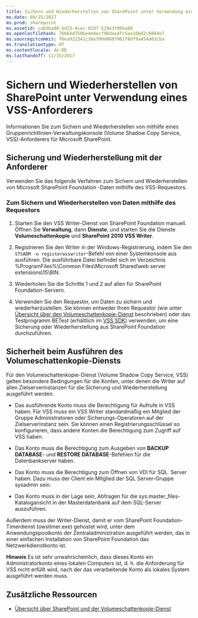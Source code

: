 ```yaml
---
title: Sichern und Wiederherstellen von SharePoint unter Verwendung eines VSS-Anforderers
ms.date: 09/25/2017
ms.prod: sharepoint
ms.assetid: cab5ba90-bd23-4cec-82d7-529e3f86ba88
ms.openlocfilehash: 76664d750be4e8ecf98dae4fc5aa106d2c8864e7
ms.sourcegitcommit: f6ea922341c38e700d0697961f8df9a454a03cba
ms.translationtype: HT
ms.contentlocale: de-DE
ms.lasthandoff: 11/15/2017
---
```

# <a name="back-up-and-restore-sharepoint-using-a-vss-requestor"></a>Sichern und Wiederherstellen von SharePoint unter Verwendung eines VSS-Anforderers

Informationen Sie zum Sichern und Wiederherstellen von mithilfe eines Gruppenrichtlinien-Verwaltungskonsole (Volume Shadow Copy Service, VSS)-Anforderers für Microsoft SharePoint.

## <a name="backing-up-and-restoring-with-the-requestor"></a>Sicherung und Wiederherstellung mit der Anforderer

Verwenden Sie das folgende Verfahren zum Sichern und Wiederherstellen von Microsoft SharePoint Foundation -Daten mithilfe des VSS-Requestors.
  
    
    

### <a name="to-back-up-and-restore-data-by-using-your-requestor"></a>Zum Sichern und Wiederherstellen von Daten mithilfe des Requestors


1. Starten Sie den VSS Writer-Dienst von SharePoint Foundation manuell. Öffnen Sie **Verwaltung**, dann **Dienste**, und starten Sie die Dienste **Volumeschattenkopie** und **SharePoint 2010 VSS Writer**.
    
  
2. Registrieren Sie den Writer in der Windows-Registrierung, indem Sie den `STSADM -o registerwsswriter`-Befehl von einer Systemkonsole aus ausführen. Die ausführbare Datei befindet sich im Verzeichnis %ProgramFiles%\\Common Files\\Microsoft Shared\\web server extensions\\15\\BIN.
    
  
3. Wiederholen Sie die Schritte 1 und 2 auf allen für SharePoint Foundation-Servern.
    
  
4. Verwenden Sie den Requestor, um Daten zu sichern und wiederherzustellen. Sie können entweder Ihren Requestor (wie unter  [Übersicht über den Volumeschattenkopie-Dienst](http://msdn.microsoft.com/de-DE/library/aa384649%28VS.85%29.aspx) beschrieben) oder das Testprogramm BETest (erhältlich im [VSS SDK](http://www.microsoft.com/downloads/details.aspx?FamilyID=0B4F56E4-0CCC-4626-826A-ED2C4C95C871&amp;displaylang=en)) verwenden, um eine Sicherung oder Wiederherstellung aus SharePoint Foundation durchzuführen. 
    
  

## <a name="security-for-running-vss"></a>Sicherheit beim Ausführen des Volumeschattenkopie-Diensts

Für den Volumeschattenkopie-Dienst (Volume Shadow Copy Service, VSS) gelten besondere Bedingungen für die Konten, unter denen die Writer auf allen Zielserverinstanzen für die Sicherung und Wiederherstellung ausgeführt werden.
  
    
    

- Das ausführende Konto muss die Berechtigung für Aufrufe in VSS haben. Für VSS muss ein VSS Writer standardmäßig ein Mitglied der Gruppe Administratoren oder Sicherungs-Operatoren auf der Zielserverinstanz sein. Sie können einen Registrierungsschlüssel so konfigurieren, dass andere Konten die Berechtigung zum Zugriff auf VSS haben.
    
  
- Das Konto muss die Berechtigung zum Ausgeben von **BACKUP DATABASE**- und **RESTORE DATABASE**-Befehlen für die Datenbankserver haben.
    
  
- Das Konto muss die Berechtigung zum Öffnen von VDI für SQL  Server haben. Dazu muss der Client ein Mitglied der SQL Server-Gruppe sysadmin sein.
    
  
- Das Konto muss in der Lage sein, Abfragen für die sys.master_files-Katalogansicht in der Masterdatenbank auf dem SQL-Server auszuführen.
    
  
Außerdem muss der Writer-Dienst, damit er vom SharePoint Foundation-Timerdienst (owstimer.exe) gehostet wird, unter dem Anwendungspoolkonto der Zentraladministration ausgeführt werden, das in einer einfachen Installation von SharePoint Foundation das Netzwerkdienstkonto ist. 
  
    
    
 **Hinweis** Es ist sehr unwahrscheinlich, dass dieses Konto ein Administratorkonto eines lokalen Computers ist, d. h. die Anforderung für VSS nicht erfüllt wird, nach der das verarbeitende Konto als lokales System ausgeführt werden muss.
  
    
    

## <a name="additional-resources"></a>Zusätzliche Ressourcen
<a name="bk_addresources"> </a>


-  [Übersicht über SharePoint und der Volumeschattenkopie-Dienst](overview-of-sharepoint-and-the-volume-shadow-copy-service.md)
    
  

